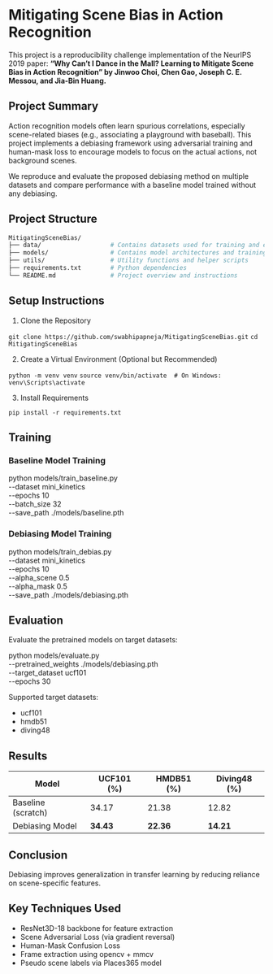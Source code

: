 # Mitigating Scene Bias in Action Recognition
This project is a reproducibility challenge implementation of the NeurIPS 2019 paper: **“Why Can’t I Dance in the Mall? Learning to Mitigate Scene Bias in Action Recognition” by Jinwoo Choi, Chen Gao, Joseph C. E. Messou, and Jia-Bin Huang.**

## Project Summary
Action recognition models often learn spurious correlations, especially scene-related biases (e.g., associating a playground with baseball). This project implements a debiasing framework using adversarial training and human-mask loss to encourage models to focus on the actual actions, not background scenes.

We reproduce and evaluate the proposed debiasing method on multiple datasets and compare performance with a baseline model trained without any debiasing.

## Project Structure

```bash
MitigatingSceneBias/
├── data/                   # Contains datasets used for training and evaluation
├── models/                 # Contains model architectures and training scripts
├── utils/                  # Utility functions and helper scripts
├── requirements.txt        # Python dependencies
└── README.md               # Project overview and instructions
``` 
## Setup Instructions

1. Clone the Repository

`git clone https://github.com/swabhipapneja/MitigatingSceneBias.git`
`cd MitigatingSceneBias`

2. Create a Virtual Environment (Optional but Recommended)

`python -m venv venv`
`source venv/bin/activate  # On Windows: venv\Scripts\activate`

3. Install Requirements

`pip install -r requirements.txt`

## Training

### Baseline Model Training

python models/train_baseline.py \
  --dataset mini_kinetics \
  --epochs 10 \
  --batch_size 32 \
  --save_path ./models/baseline.pth

### Debiasing Model Training

python models/train_debias.py \
  --dataset mini_kinetics \
  --epochs 10 \
  --alpha_scene 0.5 \
  --alpha_mask 0.5 \
  --save_path ./models/debiasing.pth

## Evaluation
Evaluate the pretrained models on target datasets:

python models/evaluate.py \
  --pretrained_weights ./models/debiasing.pth \
  --target_dataset ucf101 \
  --epochs 30

Supported target datasets:

- ucf101
- hmdb51
- diving48


## Results

| Model              | UCF101 (%) | HMDB51 (%) | Diving48 (%) |
|--------------------|------------|------------|--------------|
| Baseline (scratch) | 34.17      | 21.38      | 12.82        |
| Debiasing Model    | **34.43**  | **22.36**  | **14.21**    |


## Conclusion 
Debiasing improves generalization in transfer learning by reducing reliance on scene-specific features.

## Key Techniques Used

- ResNet3D-18 backbone for feature extraction
- Scene Adversarial Loss (via gradient reversal)
- Human-Mask Confusion Loss
- Frame extraction using opencv + mmcv
- Pseudo scene labels via Places365 model

